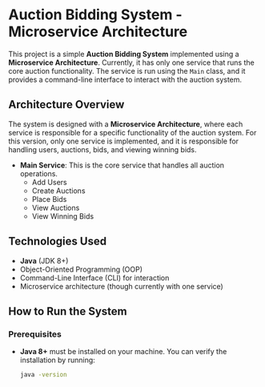 # Auction Bidding System - Microservice Architecture

This project is a simple **Auction Bidding System** implemented using a **Microservice Architecture**. Currently, it has only one service that runs the core auction functionality. The service is run using the `Main` class, and it provides a command-line interface to interact with the auction system.

## Architecture Overview

The system is designed with a **Microservice Architecture**, where each service is responsible for a specific functionality of the auction system. For this version, only one service is implemented, and it is responsible for handling users, auctions, bids, and viewing winning bids.

- **Main Service**: This is the core service that handles all auction operations.
  - Add Users
  - Create Auctions
  - Place Bids
  - View Auctions
  - View Winning Bids

## Technologies Used

- **Java** (JDK 8+)
- Object-Oriented Programming (OOP)
- Command-Line Interface (CLI) for interaction
- Microservice architecture (though currently with one service)

## How to Run the System

### Prerequisites

- **Java 8+** must be installed on your machine. You can verify the installation by running:

  ```bash
  java -version
